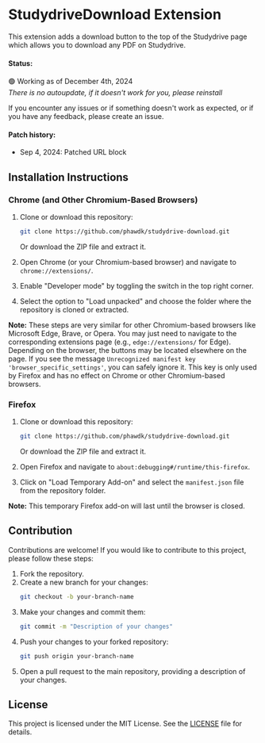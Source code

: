 # StudydriveDownload Extension

This extension adds a download button to the top of the Studydrive page which allows you to download any PDF on Studydrive.

#### Status:
🟢 Working as of December 4th, 2024
<br>*There is no autoupdate, if it doesn't work for you, please reinstall*

If you encounter any issues or if something doesn't work as expected, or if you have any feedback, please create an issue.

#### Patch history:
- Sep 4, 2024: Patched URL block 

## Installation Instructions

### Chrome (and Other Chromium-Based Browsers)

1. Clone or download this repository:
    ```bash
    git clone https://github.com/phawdk/studydrive-download.git
    ```
   Or download the ZIP file and extract it.

2. Open Chrome (or your Chromium-based browser) and navigate to `chrome://extensions/`.

3. Enable "Developer mode" by toggling the switch in the top right corner.

4. Select the option to "Load unpacked" and choose the folder where the repository is cloned or extracted.

**Note:** These steps are very similar for other Chromium-based browsers like Microsoft Edge, Brave, or Opera. You may just need to navigate to the corresponding extensions page (e.g., `edge://extensions/` for Edge). Depending on the browser, the buttons may be located elsewhere on the page. If you see the message `Unrecognized manifest key 'browser_specific_settings'`, you can safely ignore it. This key is only used by Firefox and has no effect on Chrome or other Chromium-based browsers.


### Firefox

1. Clone or download this repository:
    ```bash
    git clone https://github.com/phawdk/studydrive-download.git
    ```
   Or download the ZIP file and extract it.

2. Open Firefox and navigate to `about:debugging#/runtime/this-firefox`.

3. Click on "Load Temporary Add-on" and select the `manifest.json` file from the repository folder.

**Note:**  This temporary Firefox add-on will last until the browser is closed.

## Contribution

Contributions are welcome! If you would like to contribute to this project, please follow these steps:

1. Fork the repository.
2. Create a new branch for your changes:
    ```bash
    git checkout -b your-branch-name
    ```
3. Make your changes and commit them:
    ```bash
    git commit -m "Description of your changes"
    ```
4. Push your changes to your forked repository:
    ```bash
    git push origin your-branch-name
    ```
5. Open a pull request to the main repository, providing a description of your changes.


## License
This project is licensed under the MIT License. See the [LICENSE](LICENSE.md) file for details.
